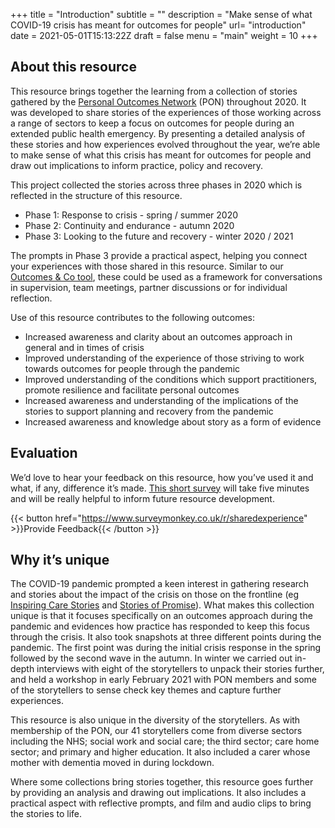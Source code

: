 +++
title = "Introduction"
subtitle = ""
description = "Make sense of what COVID-19 crisis has meant for outcomes for people"
url= "introduction"
date = 2021-05-01T15:13:22Z
draft = false
menu = "main"
weight = 10
+++

## About this resource

This resource brings together the learning from a collection of stories gathered by the [Personal Outcomes Network](https://personaloutcomes.network/the-personal-outcomes-network/) (PON) throughout 2020. It was developed to share stories of the experiences of those working across a range of sectors to keep a focus on outcomes for people during an extended public health emergency. By presenting a detailed analysis of these stories and how experiences evolved throughout the year, we’re able to make sense of what this crisis has meant for outcomes for people and draw out implications to inform practice, policy and recovery.

This project collected the stories across three phases in 2020 which is reflected in the structure of this resource.

* Phase 1: Response to crisis - spring / summer 2020
* Phase 2: Continuity and endurance - autumn 2020
* Phase 3: Looking to the future and recovery - winter 2020 / 2021

The prompts in Phase 3 provide a practical aspect, helping you connect your experiences with those shared in this resource. Similar to our [Outcomes & Co tool](https://www.iriss.org.uk/resources/tools/outcomes-co), these could be used as a framework for conversations in supervision, team meetings, partner discussions or for individual reflection.

Use of this resource contributes to the following outcomes:

* Increased awareness and clarity about an outcomes approach in general and in times of crisis
* Improved understanding of the experience of those striving to work towards  outcomes for people through the pandemic
* Improved understanding of the conditions which support practitioners, promote resilience and facilitate personal outcomes
* Increased awareness and understanding of the implications of the stories to support planning and recovery from the pandemic
* Increased awareness and knowledge about story as a form of evidence

## Evaluation

We’d love to hear your feedback on this resource, how you’ve used it and what, if any, difference it’s made. [This short survey](https://www.surveymonkey.co.uk/r/sharedexperience) will take five minutes and will be really helpful to inform future resource development.

{{< button href="https://www.surveymonkey.co.uk/r/sharedexperience" >}}Provide Feedback{{< /button >}}

## Why it’s unique

The COVID-19 pandemic prompted a keen interest in gathering research and stories about the impact of the crisis on those on the frontline (eg [Inspiring Care Stories](https://www.sssc.uk.com/careers-and-education/inspiring-care-stories/) and [Stories of Promise](https://www.thinklocalactpersonal.org.uk/covid-19/social-care-provision-stories-of-promise/)). What makes this collection unique is that it focuses specifically on an outcomes approach during the pandemic and evidences how practice has responded to keep this focus through the crisis. It also took snapshots at three different points during the pandemic. The first point was during the initial crisis response in the spring followed by the second wave in the autumn. In winter we carried out in-depth interviews with eight of the storytellers to unpack their stories further, and held a workshop in early February 2021 with PON members and some of the storytellers to sense check key themes and capture further experiences.

This resource is also unique in the diversity of the storytellers.  As with membership of the PON, our 41 storytellers come from diverse sectors including the NHS; social work and social care; the third sector; care home sector; and primary and higher education. It also included a carer whose mother with dementia moved in during lockdown.

Where some collections bring stories together, this resource goes further by providing an analysis and drawing out implications. It also includes a practical aspect with reflective prompts, and film and audio clips to bring the stories to life.
